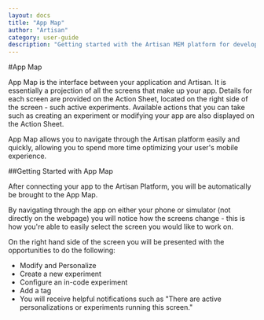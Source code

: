 ```yaml
---
layout: docs
title: "App Map"
author: "Artisan"
category: user-guide
description: "Getting started with the Artisan MEM platform for developers."
---
```

#App Map

App Map is the interface between your application and Artisan. It is essentially a projection of all the screens that make up your app. Details for each screen are provided on the Action Sheet, located on the right side of the screen - such active experiments. Available actions that you can take such as creating an experiment or modifying your app are also displayed on the Action Sheet.

App Map allows you to navigate through the Artisan platform easily and quickly, allowing you to spend more time optimizing your user\'s mobile experience.

##Getting Started with App Map

After connecting your app to the Artisan Platform, you will be automatically be brought to the App Map.

By navigating through the app on either your phone or simulator (not directly on the webpage) you will notice how the screens change - this is how you\'re able to easily select the screen you would like to work on.

On the right hand side of the screen you will be presented with the opportunities to do the following:

* Modify and Personalize
* Create a new experiment
* Configure an in-code experiment
* Add a tag
* You will receive helpful notifications such as \"There are active personalizations or experiments running this screen.\"


